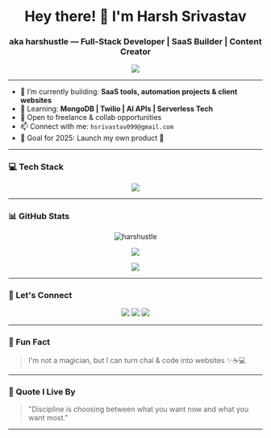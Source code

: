 <h1 align="center">Hey there! 👋 I'm Harsh Srivastav</h1>
<h3 align="center">aka harshustle — Full-Stack Developer | SaaS Builder | Content Creator</h3>

<p align="center">
  <img src="https://readme-typing-svg.herokuapp.com?font=Fira+Code&weight=500&size=22&duration=3000&pause=800&color=F75C7E&center=true&vCenter=true&width=440&lines=Code+like+a+Craftsman.;Build+like+a+Hustler.;Deploy+like+a+Pro."/>
</p>

---

- 🔭 I’m currently building: **SaaS tools, automation projects & client websites**
- 🧠 Learning: **MongoDB | Twilio | AI APIs | Serverless Tech**
- 🌱 Open to freelance & collab opportunities
- 📫 Connect with me: `hsrivastav099@gmail.com`
- 🎯 Goal for 2025: Launch my own product 🚀

---

### 💻 Tech Stack

<p align="center">
  <img src="https://skillicons.dev/icons?i=html,css,js,react,nodejs,express,mongodb,git,github,vscode,firebase,tailwind" />
</p>

---

### 📊 GitHub Stats

<p align="center">
  <img src="https://github-readme-stats.vercel.app/api?username=harshustle&show_icons=true&theme=radical&cache_seconds=1800" alt="harshustle" />
</p>

<p align="center">
  <img src="https://streak-stats.demolab.com?user=harshustle&theme=radical&hide_border=true" />
</p>

<p align="center">
  <img src="https://github-readme-stats.vercel.app/api/top-langs/?username=harshustle&layout=compact&theme=radical" />
</p>

---

### 🔗 Let's Connect

<p align="center">
  <a href="mailto:hsrivastav099@gmail.com"><img src="https://img.shields.io/badge/Gmail-D14836?style=for-the-badge&logo=gmail&logoColor=white" /></a>
  <a href="https://github.com/harshustle"><img src="https://img.shields.io/badge/GitHub-000000?style=for-the-badge&logo=github&logoColor=white" /></a>
  <a href="https://instagram.com/harshustle"><img src="https://img.shields.io/badge/Instagram-E4405F?style=for-the-badge&logo=instagram&logoColor=white" /></a>
</p>

---

### 📌 Fun Fact

> I'm not a magician, but I can turn chai & code into websites ✨☕💻

---

### 🧠 Quote I Live By

> "Discipline is choosing between what you want now and what you want most."

---

